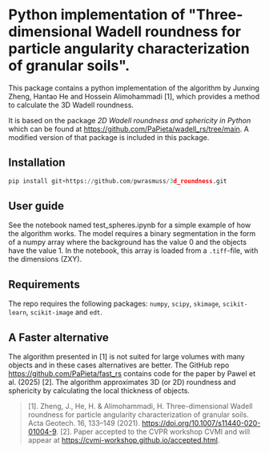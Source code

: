 # Python implementation of "Three-dimensional Wadell roundness for particle angularity characterization of granular soils".
This package contains a python implementation of the algorithm by Junxing Zheng, Hantao He and Hossein Alimohammadi [1], which provides a method to calculate the 3D Wadell roundness.

It is based on the package _2D Wadell roundness and sphericity in Python_ which can be found at https://github.com/PaPieta/wadell_rs/tree/main.
A modified version of that package is included in this package.

## Installation
``` python
pip install git+https://github.com/pwrasmuss/3d_roundness.git
```

## User guide
See the notebook named test_spheres.ipynb for a simple example of how the algorithm works.
The model requires a binary segmentation in the form of a numpy array where the background has the value 0 and the objects have the value 1.
In the notebook, this array is loaded from a `.tiff`-file, with the dimensions (ZXY).

## Requirements
The repo requires the following packages: `numpy`, `scipy`, `skimage`, `scikit-learn`, `scikit-image` and `edt`.


## A Faster alternative
The algorithm presented in [1] is not suited for large volumes with many objects and in these cases alternatives are better. The GitHub repo https://github.com/PaPieta/fast_rs contains code for the paper by Pawel et al. (2025) [2].
The algorithm approximates 3D (or 2D) roundness and sphericity by calculating the local thickness of objects.

> [1]. Zheng, J., He, H. & Alimohammadi, H. Three-dimensional Wadell roundness for particle angularity characterization of granular soils. Acta Geotech. 16, 133–149 (2021). https://doi.org/10.1007/s11440-020-01004-9.
> [2]. Paper accepted to the CVPR workshop CVMI and will appear at https://cvmi-workshop.github.io/accepted.html.